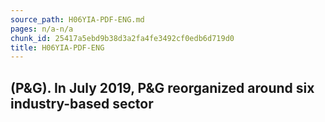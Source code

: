 ```yaml
---
source_path: H06YIA-PDF-ENG.md
pages: n/a-n/a
chunk_id: 25417a5ebd9b38d3a2fa4fe3492cf0edb6d719d0
title: H06YIA-PDF-ENG
---
```

## (P&G). In July 2019, P&G reorganized around six industry-based sector
